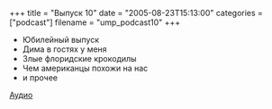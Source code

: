 +++
title = "Выпуск 10"
date = "2005-08-23T15:13:00"
categories = ["podcast"]
filename = "ump_podcast10"
+++


- Юбилейный выпуск
- Дима в гостях у меня
- Злые флоридские крокодилы
- Чем американцы похожи на нас
- и прочее

[Аудио](https://podcast.umputun.com/media/ump_podcast10.mp3)
<audio src="https://podcast.umputun.com/media/ump_podcast10.mp3" preload="none">